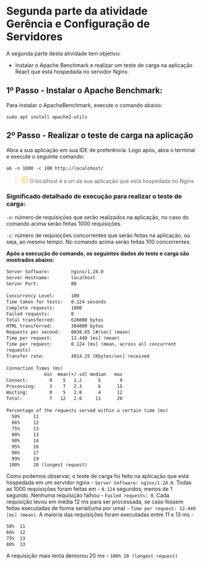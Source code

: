 # Segunda parte da atividade Gerência e Configuração de Servidores
A segunda parte desta atividade tem objetivo:
- Instalar o Apache Benchmark e realizar um teste de carga na aplicação React que está hospedada no servidor Nginx.

## 1º Passo - Instalar o Apache Benchmark:
Para instalar o ApacheBenchmark, execute o comando abaixo:
```
sudo apt install apache2-utils
```

## 2º Passo - Realizar o teste de carga na aplicação
Abra a sua aplicação em sua IDE de preferência. Logo após, abra o terminal e execute o seguinte comando:
```
ab -n 1000 -c 100 http://localohost/
```
> ![alt text](image-1.png) O localhost é a url da sua aplicação que está hospedada no Nginx

### Significado detalhado de execução para realizar o teste de carga:

`-n`: número de requisições que serão realizados na aplicação, no caso do comando acima serão feitas 1000 requisições.

`-c`: número de requisições concorrentes que serão feitas na aplicação, ou seja, ao mesmo tempo. No comando acima serão feitas 100 concorrentes.

**Após a execução do comando, os seguintes dados do teste e carga são mostrados abaixo:**

```
Server Software:        nginx/1.24.0
Server Hostname:        localhost
Server Port:            80

Concurrency Level:      100
Time taken for tests:   0.124 seconds
Complete requests:      1000
Failed requests:        0
Total transferred:      626000 bytes
HTML transferred:       384000 bytes
Requests per second:    8038.65 [#/sec] (mean)
Time per request:       12.440 [ms] (mean)
Time per request:       0.124 [ms] (mean, across all concurrent requests)
Transfer rate:          4914.25 [Kbytes/sec] received

Connection Times (ms)
              min  mean[+/-sd] median   max
Connect:        0    5   1.2      5       9
Processing:     3    7   2.3      6      15
Waiting:        0    5   2.0      4      12
Total:          7   12   2.0     11      20

Percentage of the requests served within a certain time (ms)
  50%     11
  66%     12
  75%     13
  80%     13
  90%     14
  95%     16
  98%     17
  99%     19
 100%     20 (longest request)
```

Como podemos observar, o teste de carga foi feito na aplicação que está hospedada em um servidor nginx - `Server Software: nginx/1.24.0`. Todas as 1000 requisições foram feitas em - `0.124` segundos, menos de 1 segundo. Nenhuma requisição falhou - `Failed requests: 0`. Cada requisição levou em média 12 ms para ser processada, se caso fossem feitas executadas de forma serial(uma por uma) - `Time per request: 12.440 [ms] (mean)`. A maioria das requisições foram executadas entre 11 e 13 ms - 
```
50%  11
66%  12
75%  13
80%  13
```
A requisição mais lenta demorou 20 ms - `100% 20 (longest request)`